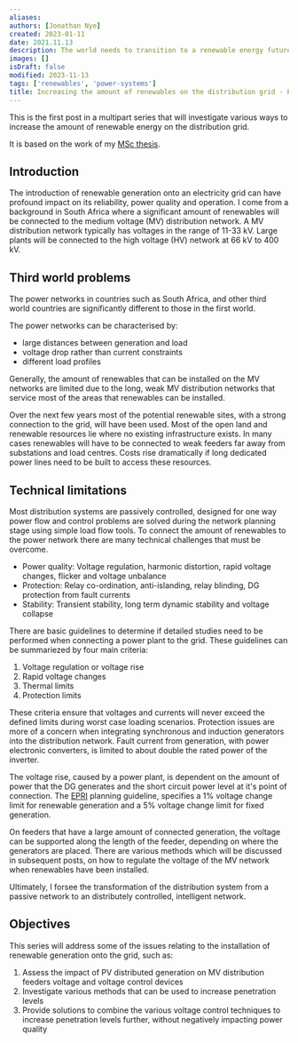 ```yaml
---
aliases: 
authors: [Jonathan Nye]
created: 2023-01-11
date: 2021.11.13
description: The world needs to transition to a renewable energy future to limit climate change. Part one of the series investigates the reasons for why we need to update the distribution network to handle more renewables.
images: []
isDraft: false
modified: 2023-11-13
tags: ['renewables', 'power-systems']
title: Increasing the amount of renewables on the distribution grid - Part 1
---
```


This is the first post in a multipart series that will investigate various ways to increase the amount of renewable energy on the distribution grid.

It is based on the work of my [MSc thesis](https://scholar.sun.ac.za/handle/10019.1/86605).

## Introduction

The introduction of renewable generation onto an electricity grid can have profound impact on its reliability, power quality and operation.
I come from a background in South Africa where a significant amount of renewables will be connected to the medium voltage (MV) distribution network.
A MV distribution network typically has voltages in the range of 11-33 kV.
Large plants will be connected to the high voltage (HV) network at 66 kV to 400 kV.

## Third world problems

The power networks in countries such as South Africa, and other third world countries are significantly different to those in the first world.

The power networks can be characterised by:

- large distances between generation and load
- voltage drop rather than current constraints
- different load profiles

Generally, the amount of renewables that can be installed on the MV networks are limited due to the long, weak MV distribution networks that service most of the areas that renewables can be installed.

Over the next few years most of the potential renewable sites, with a strong connection to the grid, will have been used.
Most of the open land and renewable resources lie where no existing infrastructure exists.
In many cases renewables will have to be connected to weak feeders far away from substations and load centres.
Costs rise dramatically if long dedicated power lines need to be built to access these resources.

## Technical limitations

Most distribution systems are passively controlled, designed for one way power flow and control problems are solved during the network planning stage using simple load flow tools.
To connect the amount of renewables to the power network there are many technical challenges that must be overcome.

- Power quality: Voltage regulation, harmonic distortion, rapid voltage changes, flicker and voltage unbalance
- Protection: Relay co-ordination, anti-islanding, relay blinding, DG protection from fault currents
- Stability: Transient stability, long term dynamic stability and voltage collapse

There are basic guidelines to determine if detailed studies need to be performed when connecting a power plant to the grid.
These guidelines can be summariezed by four main criteria:

1. Voltage regulation or voltage rise
2. Rapid voltage changes
3. Thermal limits
4. Protection limits

These criteria ensure that voltages and currents will never exceed the defined limits during worst case loading scenarios.
Protection issues are more of a concern when integrating synchronous and induction generators into the distribution network.
Fault current from generation, with power electronic converters, is limited to about double the rated power of the inverter.

The voltage rise, caused by a power plant, is dependent on the amount of power that the DG generates and the short circuit power level at it's point of connection.
The [EPRI](https://www.epri.com/) planning guideline, specifies a 1% voltage change limit for renewable generation and a 5% voltage change limit for fixed generation.

On feeders that have a large amount of connected generation, the voltage can be supported along the length of the feeder, depending on where the generators are placed.
There are various methods which will be discussed in subsequent posts, on how to regulate the voltage of the MV network when renewables have been installed.

Ultimately, I forsee the transformation of the distribution system from a passive network to an distributely controlled, intelligent network.

## Objectives

This series will address some of the issues relating to the installation of renewable generation onto the grid, such as:

1. Assess the impact of PV distributed generation on MV distribution feeders voltage and voltage control devices
2. Investigate various methods that can be used to increase penetration levels
3. Provide solutions to combine the various voltage control techniques to increase penetration levels further, without negatively impacting power quality
